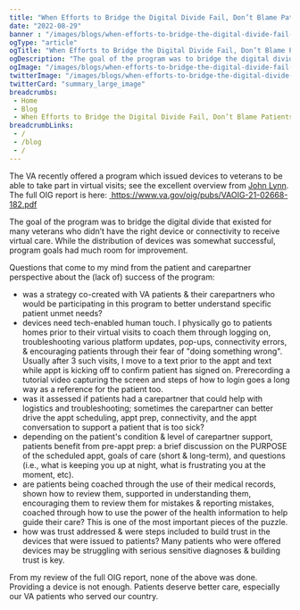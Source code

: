 ```yaml
--- 
title: "When Efforts to Bridge the Digital Divide Fail, Don’t Blame Patients"
date: "2022-08-29"
banner : "/images/blogs/when-efforts-to-bridge-the-digital-divide-fail-don’t-blame-patients.jpg"
ogType: "article"
ogTitle: "When Efforts to Bridge the Digital Divide Fail, Don’t Blame Patients | Unblock Health"
ogDescription: "The goal of the program was to bridge the digital divide that existed for many veterans who didn’t have the right device or connectivity to receive virtual care. While the distribution of devices was somewhat successful, program goals had much room for improvement."
ogImage: "/images/blogs/when-efforts-to-bridge-the-digital-divide-fail-don’t-blame-patients.jpg"
twitterImage: "/images/blogs/when-efforts-to-bridge-the-digital-divide-fail-don’t-blame-patients.jpg"
twitterCard: "summary_large_image"
breadcrumbs:
 - Home
 - Blog
 - When Efforts to Bridge the Digital Divide Fail, Don’t Blame Patients
breadcrumbLinks:
 - / 
 - /blog
 - / 
---
```


The VA recently offered a program which issued devices to veterans to be able to take part in virtual visits; see the excellent overview from <a href="https://www.healthcareittoday.com/2022/08/15/the-challenges-of-offering-free-devices-to-patients-lessons-learned-from-the-vas-41000-device-program/">John Lynn</a>. The full OIG report is here: <a href=" https://www.va.gov/oig/pubs/VAOIG-21-02668-182.pdf"> https://www.va.gov/oig/pubs/VAOIG-21-02668-182.pdf</a>

The goal of the program was to bridge the digital divide that existed for many veterans who didn’t have the right device or connectivity to receive virtual care. While the distribution of devices was somewhat successful, program goals had much room for improvement.

Questions that come to my mind from the patient and carepartner perspective about the (lack of) success of the program:

- was a strategy co-created with VA patients & their carepartners who would be participating in this program to better understand specific patient unmet needs?
- devices need tech-enabled human touch. I physically go to patients homes prior to their virtual visits to coach them through logging on, troubleshooting various platform updates, pop-ups, connectivity errors, & encouraging patients through their fear of "doing something wrong". Usually after 3 such visits, I move to a text prior to the appt and text while appt is kicking off to confirm patient has signed on. Prerecording a tutorial video capturing the screen and steps of how to login goes a long way as a reference for the patient too.
- was it assessed if patients had a carepartner that could help with logistics and troubleshooting; sometimes the carepartner can better drive the appt scheduling, appt prep, connectivity, and the appt conversation to support a patient that is too sick?
- depending on the patient's condition & level of carepartner support, patients benefit from pre-appt prep: a brief discussion on the PURPOSE of the scheduled appt, goals of care (short & long-term), and questions (i.e., what is keeping you up at night, what is frustrating you at the moment, etc).
- are patients being coached through the use of their medical records, shown how to review them, supported in understanding them, encouraging them to review them for mistakes & reporting mistakes, coached through how to use the power of the health information to help guide their care? This is one of the most important pieces of the puzzle.
- how was trust addressed & were steps included to build trust in the devices that were issued to patients? Many patients who were offered devices may be struggling with serious sensitive diagnoses & building trust is key.

From my review of the full OIG report, none of the above was done. Providing a device is not enough. Patients deserve better care, especially our VA patients who served our country.

